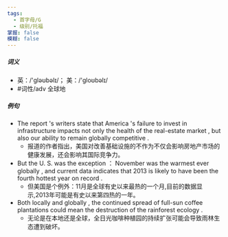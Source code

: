 ```yaml
---
tags:
  - 首字母/G
  - 级别/托福
掌握: false
模糊: false
---
```

##### 词义
- 英：/'ɡləʊbəlɪ/； 美：/'ɡloʊbəlɪ/
- #词性/adv  全球地
##### 例句
- The report 's writers state that America 's failure to invest in infrastructure impacts not only the health of the real-estate market , but also our ability to remain globally competitive .
	- 报道的作者指出，美国对改善基础设施的不作为不仅会影响房地产市场的健康发展，还会影响其国际竞争力。
- But the U. S. was the exception ： November was the warmest ever globally , and current data indicates that 2013 is likely to have been the fourth hottest year on record .
	- 但美国是个例外：11月是全球有史以来最热的一个月,目前的数据显示,2013年可能是有史以来第四热的一年。
- Both locally and globally , the continued spread of full-sun coffee plantations could mean the destruction of the rainforest ecology .
	- 无论是在本地还是全球，全日光咖啡种植园的持续扩张可能会导致雨林生态遭到破坏。
